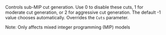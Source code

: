 Controls sub-MIP cut generation. Use 0 to disable these cuts, 1 for moderate cut generation, or 2 for aggressive cut
generation. The default -1 value chooses automatically. Overrides the `Cuts` parameter.

Note: Only affects mixed integer programming (MIP) models
